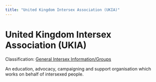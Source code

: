 ```yaml
---
title: "United Kingdom Intersex Association (UKIA)"
---
```


# United Kingdom Intersex Association (UKIA)

Classification: [General Intersex Information/Groups][1]

An education, advocacy, campaigning and support organisation which works on behalf of intersexed people.


[1]: /taxonomy/term/9
